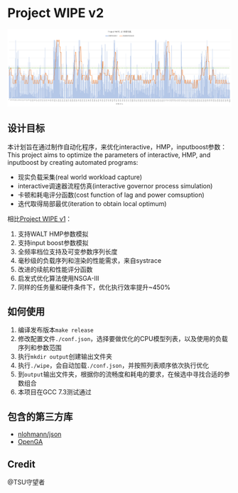 # Project WIPE v2

![WIPE v2 simulator](media/sim.png)

## 设计目标

本计划旨在通过制作自动化程序，来优化interactive，HMP，inputboost参数：
This project aims to optimize the parameters of interactive, HMP, and inputboost by creating automated programs:

- 现实负载采集(real world workload capture)
- interactive调速器流程仿真(interactive governor process simulation)
- 卡顿和耗电评分函数(cost function of lag and power comsuption)
- 迭代取得局部最优(iteration to obtain local optimum)

相比[Project WIPE v1](https://github.com/yc9559/cpufreq-interactive-opt/)：

1. 支持WALT HMP参数模拟
2. 支持input boost参数模拟
3. 全频率档位支持及可变参数序列长度
4. 毫秒级的负载序列和渲染的性能需求，来自systrace
5. 改进的续航和性能评分函数
6. 启发式优化算法使用NSGA-III
7. 同样的任务量和硬件条件下，优化执行效率提升~450%

## 如何使用

1. 编译发布版本`make release`
2. 修改配置文件`./conf.json`，选择要做优化的CPU模型列表，以及使用的负载序列和参数范围
3. 执行`mkdir output`创建输出文件夹
4. 执行`./wipe`，会自动加载`./conf.json`，并按照列表顺序依次执行优化
5. 到`output`输出文件夹，根据你的流畅度和耗电的要求，在候选中寻找合适的参数组合
6. 本项目在GCC 7.3测试通过

## 包含的第三方库

- [nlohmann/json](https://github.com/nlohmann/json)
- [OpenGA](https://github.com/Arash-codedev/openGA)

## Credit

@TSU守望者
